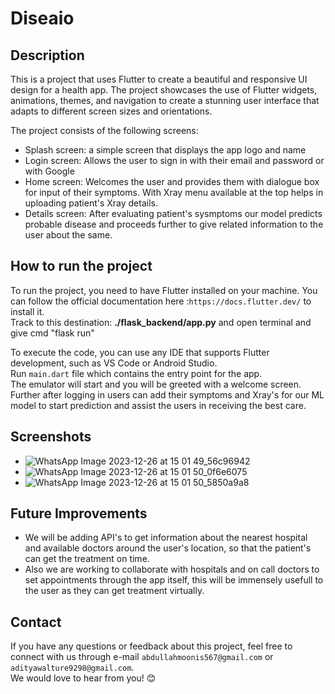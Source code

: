 # Diseaio

## Description
This is a project that uses Flutter to create a beautiful and responsive UI design for a health app. The project showcases the use of Flutter widgets, animations, themes, and navigation to create a stunning user interface that adapts to different screen sizes and orientations.

The project consists of the following screens:

- Splash screen: a simple screen that displays the app logo and name
- Login screen: Allows the user to sign in with their email and password or with Google
- Home screen: Welcomes the user and provides them with dialogue box for input of their symptoms. With Xray menu available at the top helps in uploading patient's Xray details.
- Details screen: After evaluating patient's sysmptoms our model predicts probable disease and proceeds further to give related information to the user about the same.


## How to run the project
To run the project, you need to have Flutter installed on your machine. You can follow the official documentation here :`https://docs.flutter.dev/` to install it.<br>
Track to this destination: **./flask_backend/app.py** and 
open terminal and give cmd "flask run"

To execute the code, you can use any IDE that supports Flutter development, such as VS Code or Android Studio.<br>
Run `main.dart` file which contains the entry point for the app. <br>
The emulator will start and you will be greeted with a welcome screen. Further after logging in users can add their symptoms and Xray's for our ML model to start prediction and assist the users in receiving the best care.<br>

## Screenshots
- ![WhatsApp Image 2023-12-26 at 15 01 49_56c96942](https://github.com/abdullah5282/Diseaio/assets/82078464/2d28d16e-5024-470e-ac32-cc86ab4b0a55)
- ![WhatsApp Image 2023-12-26 at 15 01 50_0f6e6075](https://github.com/abdullah5282/Diseaio/assets/82078464/4a82e406-7824-460f-9d08-9a708559706a)
- ![WhatsApp Image 2023-12-26 at 15 01 50_5850a9a8](https://github.com/abdullah5282/Diseaio/assets/82078464/43401ba1-ea33-44e3-a7f8-2547cac9dca3)


## Future Improvements
- We will be adding API's to get information about the nearest hospital and available doctors around the user's location, so that the patient's can get the treatment on time.<br>
- Also we are working to collaborate with hospitals and on call doctors to set appointments through the app itself, this will be immensely usefull to the user as they can get treatment virtually.

## Contact
If you have any questions or feedback about this project, feel free to connect with us through e-mail `abdullahmoonis567@gmail.com` or `adityawalture9298@gmail.com`.<br>
We would love to hear from you! 😊
